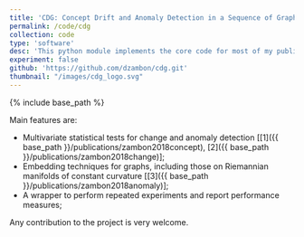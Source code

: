 ```yaml
---
title: 'CDG: Concept Drift and Anomaly Detection in a Sequence of Graphs.'
permalink: /code/cdg
collection: code
type: 'software'
desc: 'This python module implements the core code for most of my publications.'
experiment: false
github: 'https://github.com/dzambon/cdg.git'
thumbnail: "/images/cdg_logo.svg"
---
```


{% include base_path %}

Main features are:

- Multivariate statistical tests for change and anomaly detection [[1]({{ base_path }}/publications/zambon2018concept), [2]({{ base_path }}/publications/zambon2018change)];
- Embedding techniques for graphs, including those on Riemannian manifolds of constant curvature [[3]({{ base_path }}/publications/zambon2018anomaly)];
- A wrapper to perform repeated experiments and report performance measures;

Any contribution to the project is very welcome. 